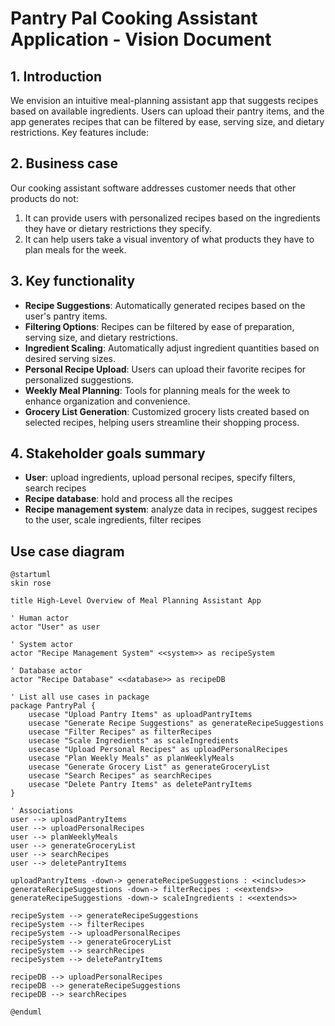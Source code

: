 
# Pantry Pal Cooking Assistant Application - Vision Document

## 1. Introduction

We envision an intuitive meal-planning assistant app that suggests recipes based on available ingredients. Users can upload their pantry items, and the app generates recipes that can be filtered by ease, serving size, and dietary restrictions. Key features include:


## 2. Business case
Our cooking assistant software addresses customer needs that other products do not:
1. It can provide users with personalized recipes based on the ingredients they have or dietary restrictions they specify.
2. It can help users take a visual inventory of what products they have to plan meals for the week.

## 3. Key functionality
- **Recipe Suggestions**: Automatically generated recipes based on the user's pantry items.
- **Filtering Options**: Recipes can be filtered by ease of preparation, serving size, and dietary restrictions.
- **Ingredient Scaling**: Automatically adjust ingredient quantities based on desired serving sizes.
- **Personal Recipe Upload**: Users can upload their favorite recipes for personalized suggestions.
- **Weekly Meal Planning**: Tools for planning meals for the week to enhance organization and convenience.
- **Grocery List Generation**: Customized grocery lists created based on selected recipes, helping users streamline their shopping process.

## 4. Stakeholder goals summary
- **User**: upload ingredients, upload personal recipes, specify filters, search recipes
- **Recipe database**: hold and process all the recipes
- **Recipe management system**: analyze data in recipes, suggest recipes to the user, scale ingredients, filter recipes


## Use case diagram

```plantuml
@startuml
skin rose

title High-Level Overview of Meal Planning Assistant App

' Human actor
actor "User" as user

' System actor
actor "Recipe Management System" <<system>> as recipeSystem

' Database actor
actor "Recipe Database" <<database>> as recipeDB

' List all use cases in package
package PantryPal {
    usecase "Upload Pantry Items" as uploadPantryItems 
    usecase "Generate Recipe Suggestions" as generateRecipeSuggestions 
    usecase "Filter Recipes" as filterRecipes
    usecase "Scale Ingredients" as scaleIngredients 
    usecase "Upload Personal Recipes" as uploadPersonalRecipes 
    usecase "Plan Weekly Meals" as planWeeklyMeals
    usecase "Generate Grocery List" as generateGroceryList
    usecase "Search Recipes" as searchRecipes 
    usecase "Delete Pantry Items" as deletePantryItems 
}

' Associations
user --> uploadPantryItems
user --> uploadPersonalRecipes
user --> planWeeklyMeals
user --> generateGroceryList
user --> searchRecipes
user --> deletePantryItems

uploadPantryItems -down-> generateRecipeSuggestions : <<includes>>
generateRecipeSuggestions -down-> filterRecipes : <<extends>>
generateRecipeSuggestions -down-> scaleIngredients : <<extends>>

recipeSystem --> generateRecipeSuggestions
recipeSystem --> filterRecipes
recipeSystem --> uploadPersonalRecipes
recipeSystem --> generateGroceryList
recipeSystem --> searchRecipes
recipeSystem --> deletePantryItems

recipeDB --> uploadPersonalRecipes
recipeDB --> generateRecipeSuggestions
recipeDB --> searchRecipes

@enduml
```